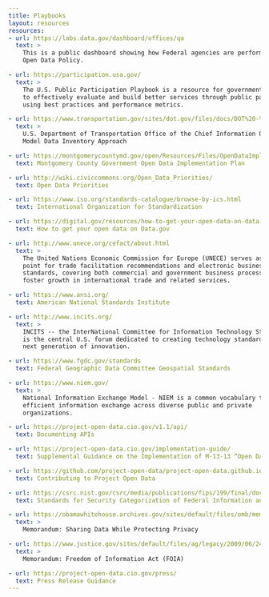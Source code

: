 ```yaml
---
title: Playbooks
layout: resources
resources:
- url: https://labs.data.gov/dashboard/offices/qa
  text: >
    This is a public dashboard showing how Federal agencies are performing on the
    Open Data Policy.

- url: https://participation.usa.gov/
  text: >
    The U.S. Public Participation Playbook is a resource for government managers
    to effectively evaluate and build better services through public participation
    using best practices and performance metrics.

- url: https://www.transportation.gov/sites/dot.gov/files/docs/DOT%20-%20OpenData%20-%20Data%20Inventory%20Approach.pdf
  text: >
    U.S. Department of Transportation Office of the Chief Information Officer
    Model Data Inventory Approach

- url: https://montgomerycountymd.gov/open/Resources/Files/OpenDataImplementationPlan_FY14.pdf
  text: Montgomery County Government Open Data Implementation Plan

- url: http://wiki.civiccommons.org/Open_Data_Priorities/
  text: Open Data Priorities

- url: https://www.iso.org/standards-catalogue/browse-by-ics.html
  text: International Organization for Standardization

- url: https://digital.gov/resources/how-to-get-your-open-data-on-data-gov/
  text: How to get your open data on Data.gov

- url: http://www.unece.org/cefact/about.html
  text: >
    The United Nations Economic Commission for Europe (UNECE) serves as the focal
    point for trade facilitation recommendations and electronic business
    standards, covering both commercial and government business processes that can
    foster growth in international trade and related services.

- url: https://www.ansi.org/
  text: American National Standards Institute

- url: http://www.incits.org/
  text: >
    INCITS -- the InterNational Committee for Information Technology Standards --
    is the central U.S. forum dedicated to creating technology standards for the
    next generation of innovation.

- url: https://www.fgdc.gov/standards
  text: Federal Geographic Data Committee Geospatial Standards

- url: https://www.niem.gov/
  text: >
    National Information Exchange Model - NIEM is a common vocabulary that enables
    efficient information exchange across diverse public and private
    organizations.

- url: https://project-open-data.cio.gov/v1.1/api/
  text: Documenting APIs

- url: https://project-open-data.cio.gov/implementation-guide/
  text: Supplemental Guidance on the Implementation of M-13-13 “Open Data Policy – Managing Information as an Asset”

- url: https://github.com/project-open-data/project-open-data.github.io/blob/master/CONTRIBUTING.md
  text: Contributing to Project Open Data

- url: https://csrc.nist.gov/csrc/media/publications/fips/199/final/documents/fips-pub-199-final.pdf
  text: Standards for Security Categorization of Federal Information and Information Systems

- url: https://obamawhitehouse.archives.gov/sites/default/files/omb/memoranda/2011/m11-02.pdf
  text: >
    Memorandum: Sharing Data While Protecting Privacy

- url: https://www.justice.gov/sites/default/files/ag/legacy/2009/06/24/foia-memo-march2009.pdf
  text: >
    Memorandum: Freedom of Information Act (FOIA)

- url: https://project-open-data.cio.gov/press/
  text: Press Release Guidance
---
```

